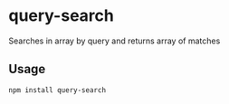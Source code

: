 # query-search
Searches in array by query and returns array of matches

## Usage

```npm install query-search```